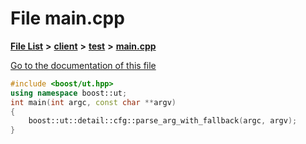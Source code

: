 

# File main.cpp

[**File List**](files.md) **>** [**client**](dir_66fcfc6cbdc0959ca004c79e577b2983.md) **>** [**test**](dir_90b6548612c197e0640182542cb94ea9.md) **>** [**main.cpp**](client_2test_2main_8cpp.md)

[Go to the documentation of this file](client_2test_2main_8cpp.md)


```C++
#include <boost/ut.hpp>
using namespace boost::ut;
int main(int argc, const char **argv)
{
    boost::ut::detail::cfg::parse_arg_with_fallback(argc, argv);
}
```


